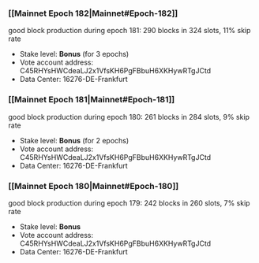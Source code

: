 ### [[Mainnet Epoch 182|Mainnet#Epoch-182]]
good block production during epoch 181: 290 blocks in 324 slots, 11% skip rate
* Stake level: **Bonus** (for 3 epochs)
* Vote account address: C45RHYsHWCdeaLJ2x1VfsKH6PgFBbuH6XKHywRTgJCtd
* Data Center: 16276-DE-Frankfurt
### [[Mainnet Epoch 181|Mainnet#Epoch-181]]
good block production during epoch 180: 261 blocks in 284 slots, 9% skip rate
* Stake level: **Bonus** (for 2 epochs)
* Vote account address: C45RHYsHWCdeaLJ2x1VfsKH6PgFBbuH6XKHywRTgJCtd
* Data Center: 16276-DE-Frankfurt
### [[Mainnet Epoch 180|Mainnet#Epoch-180]]
good block production during epoch 179: 242 blocks in 260 slots, 7% skip rate
* Stake level: **Bonus**
* Vote account address: C45RHYsHWCdeaLJ2x1VfsKH6PgFBbuH6XKHywRTgJCtd
* Data Center: 16276-DE-Frankfurt
